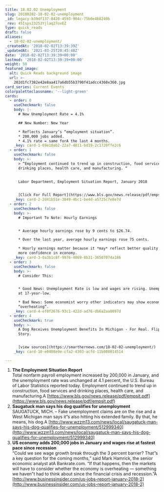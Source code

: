 ```yaml
---
title: 18.02.02 Unemployment
slug: 20180202-18-02-02-unemployment
_id: legacy-b39df137-8420-4593-904c-75b0e4b8249b
_rev: 45Isps23253Yjlaq27ovEZ
type: quick_reads
draft: false
aliases:
  - 18-02-02-unemployment/
_createdAt: '2018-02-02T13:39:39Z'
_updatedAt: '2021-03-25T20:45:48Z'
date: '2018-02-02T13:39:39+00:00'
lastmod: '2018-02-02T13:39:39+00:00'
weight: 50
featured_image:
  alt: Quick Reads background image
  url: >-
    202d1fc7382e42e8aa417a6db55b3790f41adcc4360x360.jpg
card_series: Current Events
colorpaletteclassname: '--light-green'
cards:
  - order: 0
    useCheckmark: false
    body: |-
      # New Unemployment Rate = 4.1%

      ## New Number: New Year

      * Reflects January’s “employment situation”.
      * 200,000 jobs added.
      * 4.1% rate = same forA the last 4 months.
    _key: card-1-69e10ab2-22a7-4811-bd19-2c1720ffe2c6
  - order: 1
    useCheckmark: false
    body: >-
      > “Employment continued to trend up in construction, food services and
      drinking places, health care, and manufacturing. “  
        
        
      Labor Department, Employment Situation Report, January 2018


      [Click For Full Report](https://www.bls.gov/news.release/pdf/empsit.pdf)
    _key: card-2-2d41b51e-3049-4bc1-be4d-a5725c7e8e7d
  - order: 2
    useCheckmark: false
    body: >-
      # Important To Note: Hourly Earnings


      * Average hourly earnings rose by 9 cents to $26.74.

      * Over the last year, average hourly earnings rose 75 cents.

      * Hourly earnings matter because it *may* reflect better quality jobs;
      more confidence in economy.
    _key: card-3-0a3b1c8f-9976-4869-8b31-36507074a186
  - order: 3
    useCheckmark: false
    body: >-
      # Consider This:


      * Good News: Unemployment Rate is low and wages are rising. Unemployment
      at 17-year-low.

      * Bad News: Some economist worry other indicators may show economy
      “overheating”.
    _key: card-4-ef0f2676-93c1-422d-ad76-db6a2aa0097d
  - order: 4
    useCheckmark: true
    body: >-
      A Dog Receives Unemployment Benefits In Michigan - For Real. Flip For the
      Story.


      [view sources](https://smarthernews.com/18-02-02-unemployment/)
    _key: card-10-e0408e9e-cfa2-4303-acfd-11b808014514

---
```

1. **The Employment Situation Report**  
Total nonfarm payroll employment increased by 200,000 in January, and the unemployment rate was unchanged at 4.1 percent, the U.S. Bureau of Labor Statistics reported today. Employment continued to trend up in construction, food services and drinking places, health care, and manufacturing.A [https://www.bls.gov/news.release/pdf/empsit.pdf](https://www.bls.gov/news.release/pdf/empsit.pdf)
2. **Saugatuck man says his dog qualifies for unemployment**  
SAUGATUCK, MICH. – Fake unemployment claims are on the rise and a West Michigan man says it”s also hitting his extended family. By that, he means, his dog.A [http://www.wzzm13.com/news/local/saugatuck-man-says-his-dog-qualifies-for-unemployment/512999340](http://www.wzzm13.com/news/local/saugatuck-man-says-his-dog-qualifies-for-unemployment/512999340)
3. **US economy adds 200,000 jobs in January and wages rise at fastest pace since recession**  
“Could we see wage growth break through the 3 percent barrier? That”s a key question for the coming months,” said Mark Hamrick, the senior economic analyst atA Bankrate.com. “If that happens, then the markets will have to consider whether the economy is overheating — something we haven”t had to think about since the financial crisis and recession.”A [http://www.businessinsider.com/us-jobs-report-january-2018-2](http://www.businessinsider.com/us-jobs-report-january-2018-2)